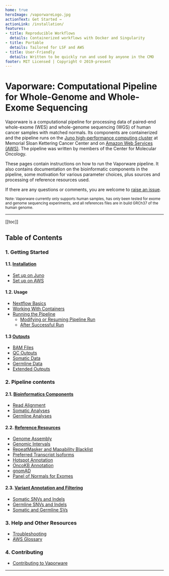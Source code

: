```yaml
---
home: true
heroImage: /vaporwareLogo.jpg
actionText: Get Started →
actionLink: /installation/
features:
- title: Reproducible Workflows
  details: Containerized workflows with Docker and Singularity
- title: Portable 
  details: Tailored for LSF and AWS 
- title: User-Friendly 
  details: Written to be quickly run and used by anyone in the CMO
footer: MIT Licensed | Copyright © 2019-present
---
```


# Vaporware: Computational Pipeline for Whole-Genome and Whole-Exome Sequencing

Vaporware is a computational pipeline for processing data of paired-end whole-exome (WES) and whole-genome sequencing (WGS) of human cancer samples with matched normals. Its components are containerized and the pipeline runs on the [Juno high-performance computing cluster](http://hpc.mskcc.org/) at Memorial Sloan Kettering Cancer Center and on [Amazon Web Services (AWS)](https://aws.amazon.com). The pipeline was written by members of the Center for Molecular Oncology.

These pages contain instructions on how to run the Vaporware pipeline. It also contains documentation on the bioinformatic components in the pipeline, some motivation for various parameter choices, plus sources and processing of reference resources used. 

If there are any questions or comments, you are welcome to [raise an issue](https://github.com/mskcc/vaporware/issues/new?title=[User%20question]).

<small>Note: Vaporware currently only supports human samples, has only been tested for exome and genome sequencing experiments, and all references files are in build GRCh37 of the human genome.</small>

---

[[toc]]
## Table of Contents

### 1. Getting Started

#### 1.1. [Installation](installation.md)
* [Set up on Juno](juno-setup.md)
* [Set up on AWS](aws-setup.md)

#### 1.2. Usage
* [Nextflow Basics](nextflow-basics.md)
* [Working With Containers](working-with-containers.md)
* [Running the Pipeline](running-the-pipeline.md)
    * [Modifying or Resuming Pipeline Run](running-the-pipeline.md#modifying-or-resuming-pipeline-run)
    * [After Successful Run](running-the-pipeline.md#after-successful-run)

#### 1.3 [Outputs](outputs.md)
* [BAM Files](outputs.md#bam-files)
* [QC Outputs](outputs.md#qc-outputs)
* [Somatic Data](outputs.md#somatic-data)
* [Germline Data](outputs.md#germline-data)
* [Extended Outputs](outputs.md#extended-outputs)

### 2. Pipeline contents

#### 2.1. [Bioinformatics Components](bioinformatics-components.md)
* [Read Alignment](bioinformatic-components.md#read-alignment)
* [Somatic Analyses](bioinformatic-components.md#somatic-analyses)
* [Germline Analyses](bioinformatic-components.md#germline-analyses)

#### 2.2. [Reference Resources](reference-resources.md)
* [Genome Assembly](reference-resources.md#genome-assembly)
* [Genomic Intervals](reference-resources.md#genomic-intervals)
* [RepeatMasker and Mapability Blacklist](reference-resources.md#repeatmasker-and-mapability-blacklist)
* [Preferred Transcript Isoforms](reference-resources.md#preferred-transcript-isoforms)
* [Hotspot Annotation](reference-resources.md#hotspot-annotation.md)
* [OncoKB Annotation](reference-resources.md#oncokb.md)
* [gnomAD](gnomad.md)
* [Panel of Normals for Exomes](wes-panel-of-normals.md)

#### 2.3. [Variant Annotation and Filtering](variant-annotation-and-filtering.md)
* [Somatic SNVs and Indels](variant-annotation-and-filtering.md#somatic-snvs-and-indels)
* [Germline SNVs and Indels](variant-annotation-and-filtering.md#germline-snvs-and-indels)
* [Somatic and Germline SVs](variant-annotation-and-filtering.md#somatic-and-germline-svs)

### 3. Help and Other Resources
* [Troubleshooting](troubleshooting.md)
* [AWS Glossary](aws-glossary.md)

### 4. Contributing
* [Contributing to Vaporware](contributing-to-vaporware.md)
---